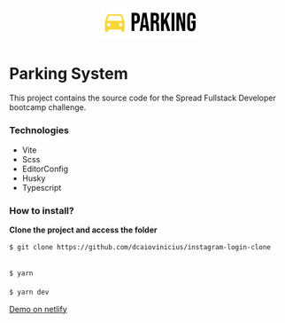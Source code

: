 <h1 align="center">
	<img alt="Logo" width="173px" src="assets/logo.svg"/>
</h1>

# Parking System

This project contains the source code for the Spread Fullstack Developer bootcamp challenge.

### Technologies

- Vite
- Scss
- EditorConfig
- Husky
- Typescript

### How to install?

**Clone the project and access the folder**

```
$ git clone https://github.com/dcaiovinicius/instagram-login-clone
```

```bash

$ yarn

$ yarn dev

```

<a href="https://astonishing-banoffee-5682aa.netlify.app/">Demo on netlify</a>
